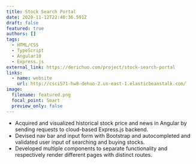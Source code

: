 ```yaml
---
title: Stock Search Portal
date: 2020-11-12T22:40:36.591Z
draft: false
featured: true
authors: []
tags:
  - HTML/CSS
  - TypeScript
  - Angular10
  - Express.js
external_link: https://derichuo.com/project/stock-search-portal
links:
  - name: website
    url: http://csci571-hw8-dehuo-2.us-east-1.elasticbeanstalk.com/
image:
  filename: featured.png
  focal_point: Smart
  preview_only: false
---
```

* Acquired and visualized historical stock price and news in Angular by sending requests to cloud-based Express.js backend.
* Devised nav bar and input form with Bootstrap and autocompleted and validated user input of searching and buying stocks.
* Developed multiple components to separate functionality and respectively render different pages with distinct routes.